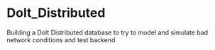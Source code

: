 # Dolt_Distributed

Building a Dolt Distributed database to try to model and simulate bad network conditions and test backend

